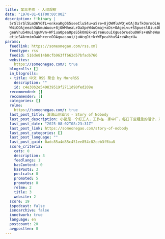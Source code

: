 ```yaml
---
title: 某高老师 - 人间观察
date: "1970-01-01T00:00:00Z"
description: !!binary |
  5rSl5rSl5LmQ6YGTL+enkeaKgOS5seeCluS4u+aSre+8jOWMluWQjeOAjOafkOmrmOiAge
  W4iOOAjeeahOWNmuWuou+8jOWMheaLrOaXpeW4uOmaj+aDs+OAgeivu+S5pueslOiusOOA
  geWVhuS4muinguWvn+WPiua0pea0peS5kOmBk+aSreWuouiKguebruebuOWFs+WGheWuue
  etieS4k+mimOaWh+eroOOAguasoui/juWcqOi+k+WFpeahhuS4reWhq+U=
params:
  feedlink: https://someonegao.com/rss.xml
  feedtype: rss
  feedid: 516de814b8cfb963ff662d57bfad6766
  websites:
    https://someonegao.com/: true
  blogrolls: []
  in_blogrolls:
  - title: 中文 RSS 聚合 by MoreRSS
    description: ""
    id: c4e30b2e549839519f2711d98fed209e
  recommended: []
  recommender: []
  categories: []
  relme:
    https://someonegao.com/: true
  last_post_title: 浪浪山创业记 - Story of Nobody
  last_post_description: 小猪是一个打工人，工作在一家中厂，每日干些粗重的活计，准确的说就是写写文档，做做表格。
  last_post_date: "2025-08-02T08:23:31Z"
  last_post_link: https://someonegao.com/story-of-nobody
  last_post_categories: []
  last_post_language: ""
  last_post_guid: 0adc85a4d85c451ee854c82ceb3f5ba8
  score_criteria:
    cats: 0
    description: 3
    feedlangs: 1
    hasContent: 0
    hasPosts: 3
    postcats: 0
    promoted: 5
    promotes: 0
    relme: 2
    title: 3
    website: 2
  score: 19
  ispodcast: false
  isnoarchive: false
  innetwork: true
  language: en
  postcount: 20
  avgpostlen: 0
---
```

